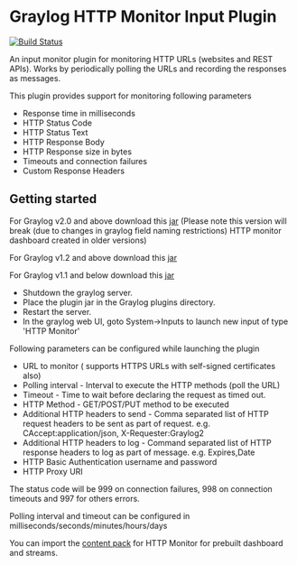 # Graylog HTTP Monitor Input Plugin

[![Build Status](https://travis-ci.org/sivasamyk/graylog2-plugin-input-httpmonitor.svg?branch=master)](https://travis-ci.org/sivasamyk/graylog2-plugin-input-httpmonitor)

An input monitor plugin for monitoring HTTP URLs (websites and REST APIs). 
Works by periodically polling the URLs and recording the responses as messages.

This plugin provides support for monitoring following parameters

* Response time in milliseconds
* HTTP Status Code
* HTTP Status Text
* HTTP Response Body
* HTTP Response size in bytes
* Timeouts and connection failures
* Custom Response Headers

Getting started
---------------
For Graylog v2.0 and above download this [jar](https://github.com/tesla8877/javahttpmonitor/tree/main/jarfiles/graylog2-plugin-input-httpmonitor-1.0.5.jar)
(Please note this version will break (due to changes in graylog field naming restrictions) HTTP monitor dashboard created in older versions)

For Graylog v1.2 and above download this [jar](https://github.com/tesla8877/javahttpmonitor/tree/main/jarfiles/graylog2-plugin-input-httpmonitor-1.0.2.jar)

For Graylog v1.1 and below download this [jar](https://github.com/tesla8877/javahttpmonitor/tree/main/jarfiles/graylog2-plugin-input-httpmonitor-1.0.0.jar)

* Shutdown the graylog server.
* Place the plugin jar in the Graylog plugins directory.
* Restart the server.
* In the graylog web UI, goto System->Inputs to launch new input of type 'HTTP Monitor'
 

Following parameters can be configured while launching the plugin

* URL to monitor ( supports HTTPS URLs with self-signed certificates also)
* Polling interval - Interval to execute the HTTP methods (poll the URL) 
* Timeout - Time to wait before declaring the request as timed out. 
* HTTP Method - GET/POST/PUT method to be executed
* Additional HTTP headers to send - Comma separated list of HTTP request headers to be sent as part of request. e.g. CAccept:application/json, X-Requester:Graylog2
* Additional HTTP headers to log - Command separated list of HTTP response headers to log as part of message. e.g. Expires,Date
* HTTP Basic Authentication username and password
* HTTP Proxy URI

The status code will be 999 on connection failures, 998 on connection timeouts and 997 for others errors. 

Polling interval and timeout can be configured in milliseconds/seconds/minutes/hours/days

You can import the [content pack](https://github.com/sivasamyk/graylog-contentpack-httpmonitor) for HTTP Monitor for prebuilt dashboard and streams.
